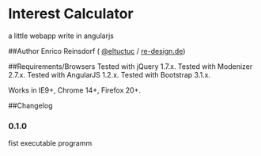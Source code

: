 # Interest Calculator
a little webapp write in angularjs

##Author
Enrico Reinsdorf ( [@eltuctuc](http://twitter.com/eltuctuc) / [re-design.de](http://www.re-design.de))

##Requirements/Browsers
Tested with jQuery 1.7.x.
Tested with Modenizer 2.7.x.
Tested with AngularJS 1.2.x.
Tested with Bootstrap 3.1.x.

Works in IE9+, Chrome 14+, Firefox 20+.

##Changelog

### 0.1.0
fist executable programm
